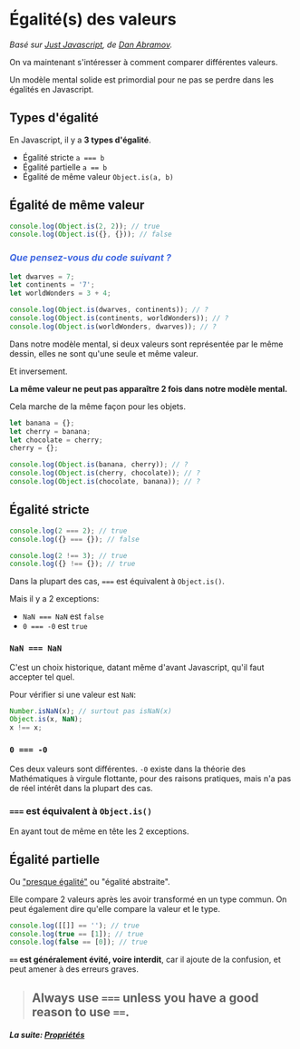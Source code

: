 # Égalité(s) des valeurs

_Basé sur [Just Javascript](https://justjavascript.com/), de [Dan Abramov](https://twitter.com/dan_abramov)._

On va maintenant s'intéresser à comment comparer différentes valeurs.

Un modèle mental solide est primordial pour ne pas se perdre dans les égalités en Javascript.

## Types d'égalité

En Javascript, il y a **3 types d'égalité**.

- Égalité stricte `a === b`
- Égalité partielle `a == b`
- Égalité de même valeur `Object.is(a, b)`

## Égalité de même valeur

```js
console.log(Object.is(2, 2)); // true
console.log(Object.is({}, {})); // false
```

### _<span style="color:royalblue">Que pensez-vous du code suivant ?</span>_

```js
let dwarves = 7;
let continents = '7';
let worldWonders = 3 + 4;

console.log(Object.is(dwarves, continents)); // ?
console.log(Object.is(continents, worldWonders)); // ?
console.log(Object.is(worldWonders, dwarves)); // ?
```

Dans notre modèle mental, si deux valeurs sont représentée par le même dessin, elles ne sont qu'une seule et même valeur.

Et inversement.

**La même valeur ne peut pas apparaître 2 fois dans notre modèle mental.**

Cela marche de la même façon pour les objets.

```js
let banana = {};
let cherry = banana;
let chocolate = cherry;
cherry = {};

console.log(Object.is(banana, cherry)); // ?
console.log(Object.is(cherry, chocolate)); // ?
console.log(Object.is(chocolate, banana)); // ?
```

## Égalité stricte

```js
console.log(2 === 2); // true
console.log({} === {}); // false

console.log(2 !== 3); // true
console.log({} !== {}); // true
```

Dans la plupart des cas, `===` est équivalent à `Object.is()`.

Mais il y a 2 exceptions:

- `NaN === NaN` est `false`
- `0 === -0` est `true`

### `NaN === NaN`

C'est un choix historique, datant même d'avant Javascript, qu'il faut accepter tel quel.

Pour vérifier si une valeur est `NaN`:

```js
Number.isNaN(x); // surtout pas isNaN(x)
Object.is(x, NaN);
x !== x;
```

### `0 === -0`

Ces deux valeurs sont différentes. `-0` existe dans la théorie des Mathématiques à virgule flottante, pour des raisons pratiques, mais n'a pas de réel intérêt dans la plupart des cas.

### `===` est équivalent à `Object.is()`

En ayant tout de même en tête les 2 exceptions.

## Égalité partielle

Ou ["presque égalité"](https://dorey.github.io/JavaScript-Equality-Table/) ou "égalité abstraite".

Elle compare 2 valeurs après les avoir transformé en un type commun. On peut également dire qu'elle compare la valeur et le type.

```js
console.log([[]] == ''); // true
console.log(true == [1]); // true
console.log(false == [0]); // true
```

**`==` est généralement évité, voire interdit**, car il ajoute de la confusion, et peut amener à des erreurs graves.

> ## Always use `===` unless you have a good reason to use `==`.

#### _La suite: [Propriétés](proprietes.md)_
